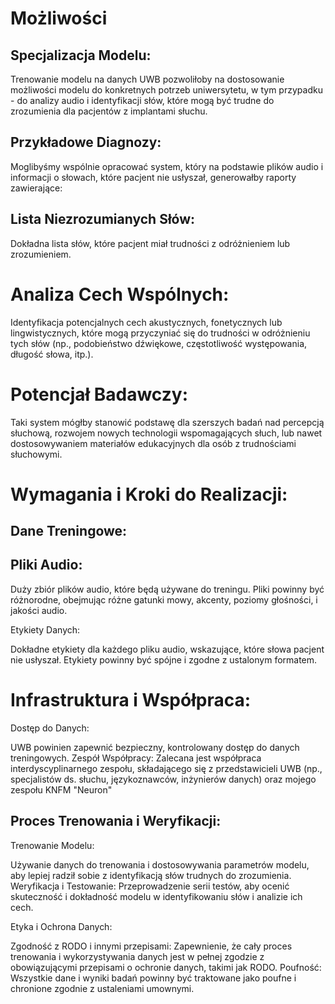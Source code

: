 # Możliwości

## Specjalizacja Modelu: 

Trenowanie modelu na danych UWB pozwoliłoby na dostosowanie  możliwości modelu do konkretnych potrzeb uniwersytetu, w tym przypadku - do analizy audio i identyfikacji słów, które mogą być trudne do zrozumienia dla pacjentów z implantami słuchu.

## Przykładowe Diagnozy: 

Moglibyśmy wspólnie opracować system, który na podstawie plików audio i informacji o słowach, które pacjent nie usłyszał, generowałby raporty zawierające:

## Lista Niezrozumianych Słów:

 Dokładna lista słów, które pacjent miał trudności z odróżnieniem lub zrozumieniem.

# Analiza Cech Wspólnych: 

Identyfikacja potencjalnych cech akustycznych, fonetycznych lub lingwistycznych, które mogą przyczyniać się do trudności w odróżnieniu tych słów (np., podobieństwo dźwiękowe, częstotliwość występowania, długość słowa, itp.).

# Potencjał Badawczy:

 Taki system mógłby stanowić podstawę dla szerszych badań nad percepcją słuchową, rozwojem nowych technologii wspomagających słuch, lub nawet dostosowywaniem materiałów edukacyjnych dla osób z trudnościami słuchowymi.

# Wymagania i Kroki do Realizacji:
## Dane Treningowe:

## Pliki Audio:

 Duży zbiór plików audio, które będą używane do treningu. Pliki powinny być różnorodne, obejmując różne gatunki mowy, akcenty, poziomy głośności, i jakości audio.

Etykiety Danych:

 Dokładne etykiety dla każdego pliku audio, wskazujące, które słowa pacjent nie usłyszał. Etykiety powinny być spójne i zgodne z ustalonym formatem.

# Infrastruktura i Współpraca:

Dostęp do Danych:

 UWB powinien zapewnić bezpieczny, kontrolowany dostęp do danych treningowych.
Zespół Współpracy: Zalecana jest współpraca interdyscyplinarnego zespołu, składającego się z przedstawicieli UWB (np., specjalistów ds. słuchu, językoznawców, inżynierów danych) oraz mojego zespołu KNFM "Neuron"

## Proces Trenowania i Weryfikacji:

Trenowanie Modelu:

 Używanie danych do trenowania i dostosowywania  parametrów modelu, aby lepiej radził sobie z identyfikacją słów trudnych do zrozumienia.
Weryfikacja i Testowanie: Przeprowadzenie serii testów, aby ocenić skuteczność i dokładność modelu w identyfikowaniu słów i analizie ich cech.

Etyka i Ochrona Danych:

Zgodność z RODO i innymi przepisami: Zapewnienie, że cały proces trenowania i wykorzystywania danych jest w pełnej zgodzie z obowiązującymi przepisami o ochronie danych, takimi jak RODO.
Poufność: Wszystkie dane i wyniki badań powinny być traktowane jako poufne i chronione zgodnie z ustaleniami umownymi.

